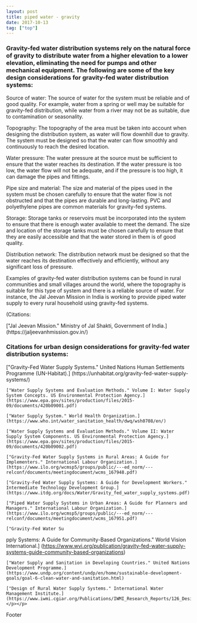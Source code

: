 ```yaml
---
layout: post
title: piped water - gravity
date: 2017-10-13
tag: ["top"]
---
```



<h3>
Gravity-fed water distribution systems rely on the natural force of gravity to distribute water from a higher elevation to a lower elevation, eliminating the need for pumps and other mechanical equipment. The following are some of the key design considerations for gravity-fed water distribution systems:
</h3>


<p>
    Source of water: The source of water for the system must be reliable and of good quality. For example, water from a spring or well may be suitable for gravity-fed distribution, while water from a river may not be as suitable, due to contamination or seasonality.
  </p><p>
    Topography: The topography of the area must be taken into account when designing the distribution system, as water will flow downhill due to gravity. The system must be designed so that the water can flow smoothly and continuously to reach the desired location.
  </p><p>
    Water pressure: The water pressure at the source must be sufficient to ensure that the water reaches its destination. If the water pressure is too low, the water flow will not be adequate, and if the pressure is too high, it can damage the pipes and fittings.
  </p><p>
    Pipe size and material: The size and material of the pipes used in the system must be chosen carefully to ensure that the water flow is not obstructed and that the pipes are durable and long-lasting. PVC and polyethylene pipes are common materials for gravity-fed systems.
  </p><p>
    Storage: Storage tanks or reservoirs must be incorporated into the system to ensure that there is enough water available to meet the demand. The size and location of the storage tanks must be chosen carefully to ensure that they are easily accessible and that the water stored in them is of good quality.
  </p><p>
    Distribution network: The distribution network must be designed so that the water reaches its destination effectively and efficiently, without any significant loss of pressure.
  </p><p>
Examples of gravity-fed water distribution systems can be found in rural communities and small villages around the world, where the topography is suitable for this type of system and there is a reliable source of water. For instance, the Jal Jeevan Mission in India is working to provide piped water supply to every rural household using gravity-fed systems.
  </p><p>
(Citations:
  </p><p>
    ["Jal Jeevan Mission." Ministry of Jal Shakti, Government of India.] (https://jaljeevanhmission.gov.in/)
  </p><p>


  <h3>Citations for urban design considerations for gravity-fed water distribution systems:</h3>
  <p>
    ["Gravity-Fed Water Supply Systems." United Nations Human Settlements Programme (UN-Habitat).] (https://unhabitat.org/gravity-fed-water-supply-systems/)
  </p><p>
  
    ["Water Supply Systems and Evaluation Methods." Volume I: Water Supply System Concepts. US Environmental Protection Agency.] (https://www.epa.gov/sites/production/files/2015-09/documents/420b09001.pdf)
  </p><p>

    ["Water Supply System." World Health Organization.] (https://www.who.int/water_sanitation_health/dwq/wsh0708/en/)
  </p><p>

    ["Water Supply Systems and Evaluation Methods." Volume II: Water Supply System Components. US Environmental Protection Agency.] (https://www.epa.gov/sites/production/files/2015-09/documents/420b09002.pdf)
  </p><p>

    ["Gravity-Fed Water Supply Systems in Rural Areas: A Guide for Implementers." International Labour Organization.] (https://www.ilo.org/wcmsp5/groups/public/---ed_norm/---relconf/documents/meetingdocument/wcms_167948.pdf)
  </p><p>

    ["Gravity-Fed Water Supply Systems: A Guide for Development Workers." Intermediate Technology Development Group.] (https://www.itdg.org/docs/Water/Gravity_fed_water_supply_systems.pdf)
  </p><p>

    ["Piped Water Supply Systems in Urban Areas: A Guide for Planners and Managers." International Labour Organization.] (https://www.ilo.org/wcmsp5/groups/public/---ed_norm/---relconf/documents/meetingdocument/wcms_167951.pdf)
  </p><p>

    ["Gravity-Fed Water Su
pply Systems: A Guide for Community-Based Organizations." World Vision International.] (https://www.wvi.org/publication/gravity-fed-water-supply-systems-guide-community-based-organizations)
  </p><p>

    ["Water Supply and Sanitation in Developing Countries." United Nations Development Programme.] (https://www.undp.org/content/undp/en/home/sustainable-development-goals/goal-6-clean-water-and-sanitation.html)
  </p><p>

    ["Design of Rural Water Supply Systems." International Water Management Institute.] (https://www.iwmi.cgiar.org/Publications/IWMI_Research_Reports/126_Design_of_Rural_Water_Supply_Systems.pdf)  </p></p>
Footer
